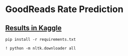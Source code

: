 # GoodReads Rate Prediction

## [Results in Kaggle](https://www.kaggle.com/code/ehsanmrh/nlp-goodreads-eda-ml-pytorch-lightning)



```
pip install -r requirements.txt
```

```
! python -m nltk.downloader all
```
